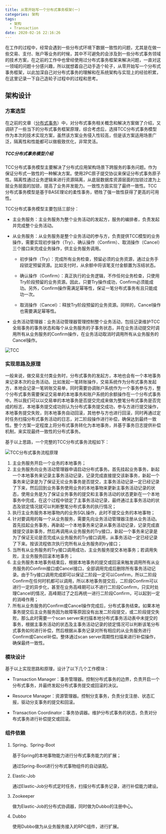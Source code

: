 ```yaml
---
title: 从零开始写一个分布式事务框架(一)
categories: 架构
tags:
  - 架构
  - Transaction
date: 2020-02-16 22:16:26
---
```



在工作的过程中，经常会遇到一些分布式环境下数据一致性的问题，尤其是在做一些交易、支付、账户等业务的时候，其中不可避免的会涉及到一些分布式事务领域的技术方案，在之前的工作中也曾经使用过分布式事务框架来解决问题，一直对这一领域的问题十分感兴趣，所以就想着自己动手造个轮子，从零开始写一个分布式事务框架，以此加深自己对分布式事务的理解和在系统架构与实现上的经验积累，在这里记录一下自己造轮子过程中的过程和思考。



## 架构设计

### 方案选型

在之前的文章（[分布式事务](http://blogxin.cn/2018/04/23/Distributed-Transaction)）中，对分布式事务相关概念和解决方案做了介绍，又调研了一些当下的分布式事务框架原理，综合考虑后，选择TCC分布式事务模型作为本次的技术实现方案，虽然该方案业务侵入性较高，但是该方案适用场景广泛，隔离性和性能都可以做极致优化，非常灵活。



##### TCC分布式事务模型介绍

TCC分布式事务模型主要解决了分布式应用架构场景下跨服务的事务问题。作为保证分布式一致性的一种解决方案。使用2PC原子提交协议来保证分布式事务原子性。隔离性通过业务逻辑来进行资源隔离，从底层数据库资源层面的加锁过渡为上层业务层面的加锁，提高了业务并发能力。一致性方面实现了最终一致性。TCC分布式事务模型是基于BASE理论的柔性事务，牺牲了强一致性获得了更高的可用性。

TCC分布式事务模型主要包括三部分：

* 主业务服务：主业务服务为整个业务活动的发起方，服务的编排者，负责发起并完成整个业务活动。

* 从业务服务：从业务服务是整个业务活动的参与方，负责提供TCC模型的业务操作，需要实现初步操作（Try）、确认操作（Confirm）、取消操作（Cancel）三个接口来完成业务操作，供主业务服务调用。

  * 初步操作（Try）：完成所有业务检查，预留必须的业务资源，通过业务手段锁定预留资源。比如支付时，从余额中将该笔支付金额置为冻结状态。

  * 确认操作（Confirm）：真正执行的业务逻辑，不作任何业务检查，只使用Try阶段预留的业务资源。因此，只要Try操作成功，Confirm必须能成功。另外，Confirm操作需满足幂等性，保证一笔分布式事务有且只能成功一次。

  * 取消操作（Cancel）：释放Try阶段预留的业务资源。同样的，Cancel操作也需要满足幂等性。

* 业务活动管理器：业务活动管理器管理控制整个业务活动，包括记录维护TCC全局事务的事务状态和每个从业务服务的子事务状态，并在业务活动提交时调用所有从业务服务的Confirm操作，在业务活动取消时调用所有从业务服务的Cancel操作。

![TCC](/Users/xin/work/project/kris/kris-liu.github.io/source/_posts/Distributed-Transaction/TCC.png)



### 实现思路及原理

一般来说，做交易支付类业务时，分布式事务的发起方，本地也会有一个本地事务来记录本次的业务活动。比如发起一笔转账操作，交易系统作为分布式事务发起方，本地会记录一笔转账交易单，同时需要协调账户系统作为一个事务参与方，整个分布式事务需要保证交易单的本地事务和账户系统的余额操作在一个分布式事务中。所以我们可以以交易单的本地事务是否提交完成来做为整笔分布式事务是否完成的标志，本地事务提交成功则认为分布式事务提交成功，参与方进行提交操作，本地事务提交失败，则本地事务自动回滚，其他参与方也进行回滚，同时再通过定时任务扫描分布式事务活动的日志，对二阶段操作进行补偿，确保达到最终一致性。整个方案一定程度上将分布式事务转化为本地事务，并基于事务日志提供补偿机制，来实现最终一致性的分布式事务。

基于以上思路，一个完整的TCC分布式事务流程如下：

![TCC分布式事务流程原理](/Users/xin/work/project/kris/kris-liu.github.io/source/_posts/Distributed-Transaction-1/Distributed-Transaction.jpg)

1.	主业务服务开启一个业务的本地事务；
2.	主业务服务向业务活动管理器申请启动分布式事务。首先挂起业务事务，新起一个本地事务来记录主事务活动记录，记录完成直接提交该新事务，新起一个事务来记录是为了保证无论业务事务是否提交，主事务活动记录一定已经记录了下来，然后回到业务事务使用业务的本地事物来更新主事务活动记录的状态，使用业务是为了保证业务事务的提交和主事务活动的状态更新在一个本地事务中完成，在这个过程中锁定了主事务活动记录，最终通过主事务活动的状态及锁定情况就可以判断整笔分布式事务的执行情况；
3.	执行主业务服务本地事物内的业务SQL操作，此时不提交业务的本地事物；
4.	针对要调用的每一个从业务服务，需要先向业务活动管理器注册从业务活动。首先挂起业务事务，再新起一个本地事务来记录从事务活动记录，记录完成直接提交该新事务，然后再调用从业务服务的Try接口，新起一个事务来记录是为了保证无论是否完成从业务服务的Try接口调用，从事务活动一定已经记录了下来。按该流程依次执行完所有从业务服务的try接口；
5.	当所有从业务服务的Try接口调用成功，主业务服务提交本地事务；若调用失败，主业务服务回滚本地事务；
6.	主业务服务本地事务结束后，根据本地事务的提交或回滚来触发调用所有从业务服务的Confirm接口或Cancel接口，全部调用完成后删除所有事务活动记录。由于Try接口调用完成即可以保证二阶段一定可以Confirm，所以二阶段Confirm在任何时机都可以调用，所以本地事务提交后，二阶段Confirm可以进行一定的异步化，甚至在业务高峰期可以不进行二阶段Confirm，只实时处理Cancel的情况，高峰期过了之后再统一进行二阶段Confirm，可以起到一定的消峰作用；
7.	所有从业务服务的Confirm或Cancel操作完成后，分布式事务结束。如果本地事务提交后主业务服务因为故障等原因没有出发二阶段提交，或二阶段提交失败，那么此时需要一个scan server来扫描本地分布式事务活动表中未提交的事务，根据主事务活动的状态及主事务活动记录的锁定情况可以判断该笔分布式事务如何进行补偿，然后根据从事务记录对所有相应的从业务服务进行Confirm或Cancel补偿。整体通过scan server周期性扫描来进行补偿操作，确保最终一致性。



### 模块设计

基于以上实现思路和原理，设计了以下几个工作模块：

* Transaction Manager：事务管理器。控制分布式事务的边界，负责开启一个分布式事务，并最终发起分布式事务提交或回滚的决议。

* Resource Manager：资源管理器。控制分支事务，负责分支注册、状态汇报，驱动分支事务的提交和回滚。

* Transaction Coordinator：事务协调器。维护分布式事务的状态，负责对分布式事务进行补偿提交或回滚。



### 组件依赖

1. Spring、Spring-Boot

   基于Spring的本地事物能力进行分布式事务能力的扩展；

   通过Spring-Boot进行分布式事物组件的自动装配。

2. Elastic-Job

   通过Elastic-Job分布式定时任务，扫描分布式事务记录，进行补偿能力建设。

3. Zookeeper

   做为Elastic-Job的分布式协调器，同时做为Dubbo的注册中心。

4. Dubbo

   使用Dubbo做为从业务服务接入的RPC组件，进行扩展。